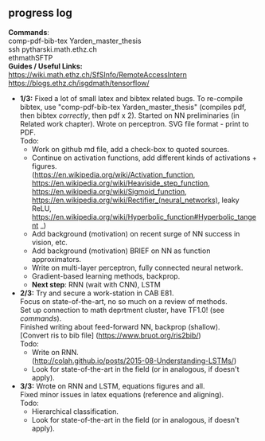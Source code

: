 
## progress log  
**Commands**:  
comp-pdf-bib-tex Yarden_master_thesis  
ssh pytharski.math.ethz.ch  
ethmathSFTP  
**Guides / Useful Links:**  
https://wiki.math.ethz.ch/SfSInfo/RemoteAccessIntern  
https://blogs.ethz.ch/isgdmath/tensorflow/  
- **1/3:** 
Fixed a lot of small latex and bibtex related bugs. 
To re-compile bibtex, use "comp-pdf-bib-tex Yarden_master_thesis" (compiles pdf, then bibtex *correctly*, then pdf x 2).
Started on NN preliminaries (in Related work chapter). Wrote on perceptron.
SVG file format - print to PDF.  
Todo:  
    - Work on github md file, add a check-box to quoted sources.  
    - Continue on activation functions, add different kinds of activations + figures.  
    (https://en.wikipedia.org/wiki/Activation_function,
    https://en.wikipedia.org/wiki/Heaviside_step_function, 
    https://en.wikipedia.org/wiki/Sigmoid_function, 
    https://en.wikipedia.org/wiki/Rectifier_(neural_networks),
    leaky ReLU,
    https://en.wikipedia.org/wiki/Hyperbolic_function#Hyperbolic_tangent _)  
    - Add background (motivation) on recent surge of NN success in vision, etc.  
    - Add background (motivation) BRIEF on NN as function approximators.  
    - Write on multi-layer perceptron, fully connected neural network.  
    - Gradient-based learning methods, backprop.   
    - **Next step**: RNN (wait with CNN), LSTM  
- **2/3:** 
Try and secure a work-station in CAB E81.  
Focus on state-of-the-art, no so much on a review of methods.  
Set up connection to math deprtment cluster, have TF1.0! (see _commands_).  
Finished writing about feed-forward NN, backprop (shallow).  
[Convert ris to bib file] (https://www.bruot.org/ris2bib/)  
Todo:  
    - Write on RNN.  
    (http://colah.github.io/posts/2015-08-Understanding-LSTMs/)  
    - Look for state-of-the-art in the field (or in analogous, if doesn't apply).  
- **3/3:** 
Wrote on RNN and LSTM, equations figures and all.  
Fixed minor issues in latex equations (reference and aligning).  
Todo:  
    - Hierarchical classification.  
    - Look for state-of-the-art in the field (or in analogous, if doesn't apply).  
    
